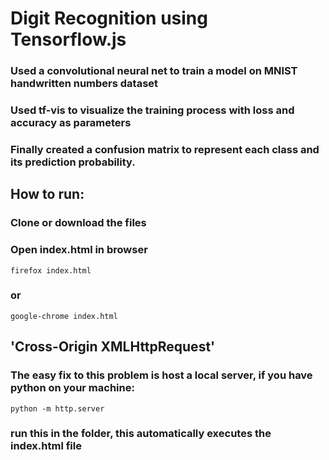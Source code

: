# Digit Recognition using Tensorflow.js

### Used a convolutional neural net to train a model on MNIST handwritten numbers dataset

### Used tf-vis to visualize the training process with loss and accuracy as parameters

### Finally created a confusion matrix to represent each class and its prediction probability.






## How to run:

### Clone or download the files
### Open index.html in browser

	firefox index.html

### or

	google-chrome index.html






## 'Cross-Origin XMLHttpRequest' 

### The easy fix to this problem is host a local server, if you have python on your machine: 

	python -m http.server

### run this in the folder, this automatically executes the index.html file

